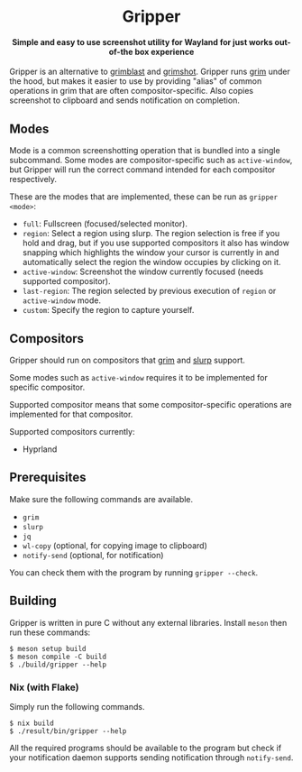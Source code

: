 <h1 align="center">Gripper</h1>

<h4 align="center">Simple and easy to use screenshot utility for Wayland for just works out-of-the box experience</h4>

Gripper is an alternative to [grimblast](https://github.com/hyprwm/contrib/blob/main/grimblast) and [grimshot](https://github.com/OctopusET/sway-contrib/blob/master/grimshot).
Gripper runs [grim](https://sr.ht/~emersion/grim/) under the hood, but makes it easier to use
by providing "alias" of common operations in grim that are often compositor-specific.
Also copies screenshot to clipboard and sends notification on completion.

## Modes

Mode is a common screenshotting operation that is bundled into a single subcommand.
Some modes are compositor-specific such as `active-window`, but Gripper will run the correct command intended for each compositor respectively.

These are the modes that are implemented, these can be run as `gripper <mode>`:
- `full`: Fullscreen (focused/selected monitor).
- `region`: Select a region using slurp. The region selection is free if you hold and drag, but if you use supported compositors it also has window snapping which highlights the window your cursor is currently in and automatically select the region the window occupies by clicking on it.
- `active-window`: Screenshot the window currently focused (needs supported compositor).
- `last-region`: The region selected by previous execution of `region` or `active-window` mode.
- `custom`: Specify the region to capture yourself.

## Compositors

Gripper should run on compositors that [grim](https://sr.ht/~emersion/grim/) and [slurp](https://github.com/emersion/slurp) support.

Some modes such as `active-window` requires it to be implemented for specific compositor.

Supported compositor means that some compositor-specific operations are implemented for that compositor.

Supported compositors currently:
- Hyprland

## Prerequisites

Make sure the following commands are available.

- `grim`
- `slurp`
- `jq`
- `wl-copy` (optional, for copying image to clipboard)
- `notify-send` (optional, for notification)

You can check them with the program by running `gripper --check`.

## Building

Gripper is written in pure C without any external libraries.
Install `meson` then run these commands:

```
$ meson setup build
$ meson compile -C build
$ ./build/gripper --help
```

### Nix (with Flake)

Simply run the following commands.

```
$ nix build
$ ./result/bin/gripper --help
```

All the required programs should be available to the program but check if your notification daemon supports sending notification through `notify-send`.
